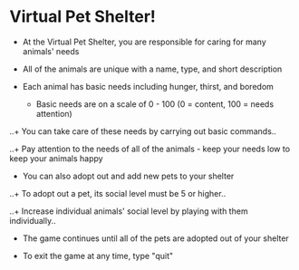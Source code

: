 <h1>Virtual Pet Shelter!</h1>

+ At the Virtual Pet Shelter, you are responsible for caring for many animals' needs

+ All of the animals are unique with a name, type, and short description

+ Each animal has basic needs including hunger, thirst, and boredom

   + Basic needs are on a scale of 0 - 100 (0 = content, 100 = needs attention)   

..+ You can take care of these needs by carrying out basic commands..

..+ Pay attention to the needs of all of the animals - keep your needs low to keep your animals happy

+ You can also adopt out and add new pets to your shelter

..+ To adopt out a pet, its social level must be 5 or higher..

..+ Increase individual animals' social level by playing with them individually..

+ The game continues until all of the pets are adopted out of your shelter

+ To exit the game at any time, type "quit"
